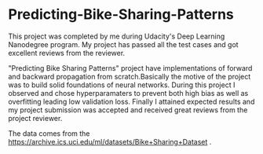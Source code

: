 # Predicting-Bike-Sharing-Patterns
This project was completed by me during Udacity's Deep Learning Nanodegree program. My project has passed all the test cases and got excellent reviews from the reviewer.

"Predicting Bike Sharing Patterns" project have implementations of forward and backward propagation from scratch.Basically the motive of the project was to build solid foundations of neural networks.
During this project I observed and chose hyperparamaters to prevent both high bias as well as overfitting leading low validation loss.
Finally I attained expected results and my project submission was accepted and received great reviews from the project reviewer.

The data comes from the https://archive.ics.uci.edu/ml/datasets/Bike+Sharing+Dataset .